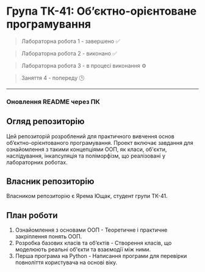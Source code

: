 # Група ТК-41: Об’єктно-орієнтоване програмування

> Лабораторна робота 1 - завершено ✅

> Лабораторна робота 2 - виконано ✅

> Лабораторна робота 3 - в процесі виконання ⚙️

> Заняття 4 - попереду 🕒

---

### Оновлення README через ПК

## Огляд репозиторію

Цей репозиторій розроблений для практичного вивчення основ об’єктно-орієнтованого програмування. Проект включає завдання для ознайомлення з такими концепціями ООП, як класи, об'єкти, наслідування, інкапсуляція та поліморфізм, що реалізовані у лабораторних роботах.

## Власник репозиторію

Власником репозиторію є Ярема Ющак, студент групи ТК-41.

## План роботи

1. Ознайомлення з основами ООП - Теоретичне і практичне закріплення понять ООП.
2. Розробка базових класів та об’єктів - Створення класів, що моделюють реальні об'єкти та взаємодії між ними.
3. Перша програма на Python - Написання програми для перевірки повноліття користувача на основі віку.